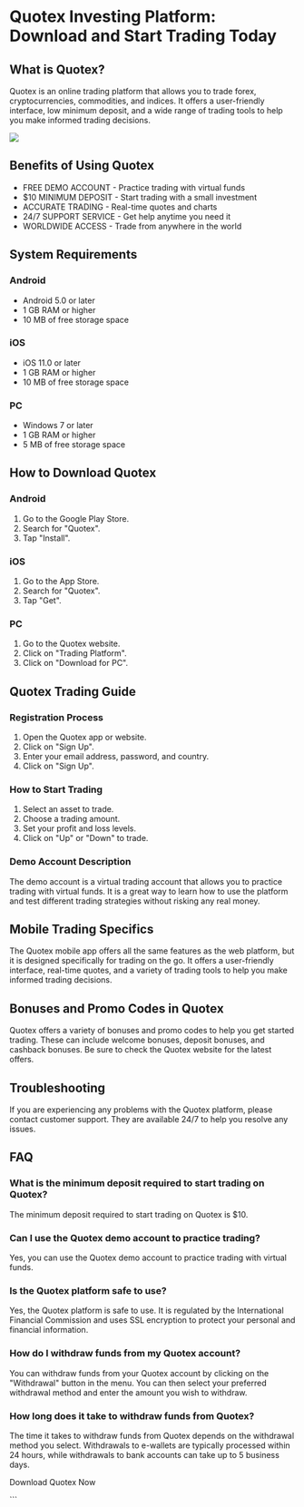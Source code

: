 # Quotex Investing Platform: Download and Start Trading Today

## What is Quotex?

Quotex is an online trading platform that allows you to trade forex,
cryptocurrencies, commodities, and indices. It offers a user-friendly
interface, low minimum deposit, and a wide range of trading tools to
help you make informed trading decisions.

[![](https://static.quotex.io/files/1_en/300_250.jpg)](https://traff.sbs/brokerqxsignupf)

## Benefits of Using Quotex

-   FREE DEMO ACCOUNT - Practice trading with virtual funds
-   \$10 MINIMUM DEPOSIT - Start trading with a small investment
-   ACCURATE TRADING - Real-time quotes and charts
-   24/7 SUPPORT SERVICE - Get help anytime you need it
-   WORLDWIDE ACCESS - Trade from anywhere in the world

## System Requirements

### Android

-   Android 5.0 or later
-   1 GB RAM or higher
-   10 MB of free storage space

### iOS

-   iOS 11.0 or later
-   1 GB RAM or higher
-   10 MB of free storage space

### PC

-   Windows 7 or later
-   1 GB RAM or higher
-   5 MB of free storage space

## How to Download Quotex

### Android

1.  Go to the Google Play Store.
2.  Search for "Quotex".
3.  Tap "Install".

### iOS

1.  Go to the App Store.
2.  Search for "Quotex".
3.  Tap "Get".

### PC

1.  Go to the Quotex website.
2.  Click on "Trading Platform".
3.  Click on "Download for PC".

## Quotex Trading Guide

### Registration Process

1.  Open the Quotex app or website.
2.  Click on "Sign Up".
3.  Enter your email address, password, and country.
4.  Click on "Sign Up".

### How to Start Trading

1.  Select an asset to trade.
2.  Choose a trading amount.
3.  Set your profit and loss levels.
4.  Click on "Up" or "Down" to trade.

### Demo Account Description

The demo account is a virtual trading account that allows you to
practice trading with virtual funds. It is a great way to learn how to
use the platform and test different trading strategies without risking
any real money.

## Mobile Trading Specifics

The Quotex mobile app offers all the same features as the web platform,
but it is designed specifically for trading on the go. It offers a
user-friendly interface, real-time quotes, and a variety of trading
tools to help you make informed trading decisions.

## Bonuses and Promo Codes in Quotex

Quotex offers a variety of bonuses and promo codes to help you get
started trading. These can include welcome bonuses, deposit bonuses, and
cashback bonuses. Be sure to check the Quotex website for the latest
offers.

## Troubleshooting

If you are experiencing any problems with the Quotex platform, please
contact customer support. They are available 24/7 to help you resolve
any issues.

## FAQ

### What is the minimum deposit required to start trading on Quotex?

The minimum deposit required to start trading on Quotex is \$10.

### Can I use the Quotex demo account to practice trading?

Yes, you can use the Quotex demo account to practice trading with
virtual funds.

### Is the Quotex platform safe to use?

Yes, the Quotex platform is safe to use. It is regulated by the
International Financial Commission and uses SSL encryption to protect
your personal and financial information.

### How do I withdraw funds from my Quotex account?

You can withdraw funds from your Quotex account by clicking on the
"Withdrawal" button in the menu. You can then select your
preferred withdrawal method and enter the amount you wish to withdraw.

### How long does it take to withdraw funds from Quotex?

The time it takes to withdraw funds from Quotex depends on the
withdrawal method you select. Withdrawals to e-wallets are typically
processed within 24 hours, while withdrawals to bank accounts can take
up to 5 business days.

Download Quotex Now

\`\`\`

